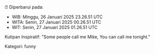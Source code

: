 ⏰ Diperbarui pada:
- WIB: Minggu, 26 Januari 2025 23.26.51 UTC
- WITA: Senin, 27 Januari 2025 00.26.51 UTC
- WIT: Senin, 27 Januari 2025 01.26.51 UTC

Kutipan Inspiratif:
"Some people call me Mike, You can call me tonight."


Kategori: funny

